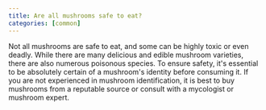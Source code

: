 ```yaml
---
title: Are all mushrooms safe to eat?
categories: [common]
---
```


Not all mushrooms are safe to eat, and some can be highly toxic or even deadly. While there are many delicious and edible mushroom varieties, there are also numerous poisonous species. To ensure safety, it's essential to be absolutely certain of a mushroom's identity before consuming it. If you are not experienced in mushroom identification, it is best to buy mushrooms from a reputable source or consult with a mycologist or mushroom expert.
